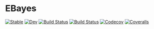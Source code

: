 # EBayes

[![Stable](https://img.shields.io/badge/docs-stable-blue.svg)](https://nignatiadis.github.io/EBayes.jl/stable)
[![Dev](https://img.shields.io/badge/docs-dev-blue.svg)](https://nignatiadis.github.io/EBayes.jl/dev)
[![Build Status](https://travis-ci.com/nignatiadis/EBayes.jl.svg?branch=master)](https://travis-ci.com/nignatiadis/EBayes.jl)
[![Build Status](https://ci.appveyor.com/api/projects/status/github/nignatiadis/EBayes.jl?svg=true)](https://ci.appveyor.com/project/nignatiadis/EBayes-jl)
[![Codecov](https://codecov.io/gh/nignatiadis/EBayes.jl/branch/master/graph/badge.svg)](https://codecov.io/gh/nignatiadis/EBayes.jl)
[![Coveralls](https://coveralls.io/repos/github/nignatiadis/EBayes.jl/badge.svg?branch=master)](https://coveralls.io/github/nignatiadis/EBayes.jl?branch=master)
